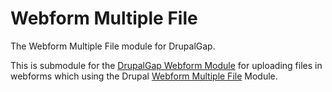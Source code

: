 # Webform Multiple File

The Webform Multiple File module for DrupalGap.
 
This is submodule for the [DrupalGap Webform Module](https://github.com/signalpoint/webform) for uploading files in webforms which using the Drupal [Webform Multiple File](https://www.drupal.org/project/webform_multiple_file) Module.


